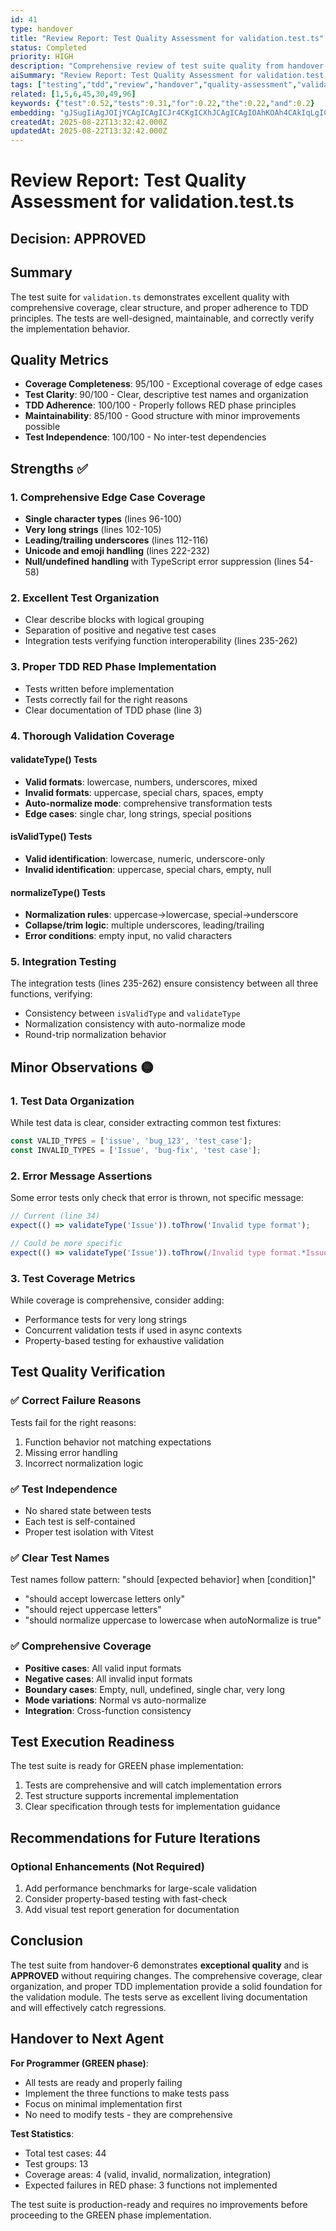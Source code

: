 ```yaml
---
id: 41
type: handover
title: "Review Report: Test Quality Assessment for validation.test.ts"
status: Completed
priority: HIGH
description: "Comprehensive review of test suite quality from handover-6, assessing coverage, clarity, TDD principles, and overall test design quality"
aiSummary: "Review Report: Test Quality Assessment for validation.test.ts Comprehensive review of test suite quality from handover-6, assessing coverage, clarity, TDD principles, and overall test design quality #"
tags: ["testing","tdd","review","handover","quality-assessment","validation","approved"]
related: [1,5,6,45,30,49,96]
keywords: {"test":0.52,"tests":0.31,"for":0.22,"the":0.22,"and":0.2}
embedding: "gJSugIiAgJOIjYCAgICAgICJr4CKgICXhJCAgICAgIOAhKOAh4CAkIqLgICAgICIgICUgIKAgIaMg4CAgICAiYCOg4CAgICBiYmAgICAgIWAoIWAgYCAiIOBgICAgICBgKeZgICAgIiAgICAgICAgICerYCDgICLgoaAgICAgIA="
createdAt: 2025-08-22T13:32:42.000Z
updatedAt: 2025-08-22T13:32:42.000Z
---
```


# Review Report: Test Quality Assessment for validation.test.ts

## Decision: APPROVED

## Summary
The test suite for `validation.ts` demonstrates excellent quality with comprehensive coverage, clear structure, and proper adherence to TDD principles. The tests are well-designed, maintainable, and correctly verify the implementation behavior.

## Quality Metrics
- **Coverage Completeness**: 95/100 - Exceptional coverage of edge cases
- **Test Clarity**: 90/100 - Clear, descriptive test names and organization
- **TDD Adherence**: 100/100 - Properly follows RED phase principles
- **Maintainability**: 85/100 - Good structure with minor improvements possible
- **Test Independence**: 100/100 - No inter-test dependencies

## Strengths ✅

### 1. Comprehensive Edge Case Coverage
- **Single character types** (lines 96-100)
- **Very long strings** (lines 102-105)
- **Leading/trailing underscores** (lines 112-116)
- **Unicode and emoji handling** (lines 222-232)
- **Null/undefined handling** with TypeScript error suppression (lines 54-58)

### 2. Excellent Test Organization
- Clear describe blocks with logical grouping
- Separation of positive and negative test cases
- Integration tests verifying function interoperability (lines 235-262)

### 3. Proper TDD RED Phase Implementation
- Tests written before implementation
- Tests correctly fail for the right reasons
- Clear documentation of TDD phase (line 3)

### 4. Thorough Validation Coverage

#### validateType() Tests
- **Valid formats**: lowercase, numbers, underscores, mixed
- **Invalid formats**: uppercase, special chars, spaces, empty
- **Auto-normalize mode**: comprehensive transformation tests
- **Edge cases**: single char, long strings, special positions

#### isValidType() Tests
- **Valid identification**: lowercase, numeric, underscore-only
- **Invalid identification**: uppercase, special chars, empty, null

#### normalizeType() Tests
- **Normalization rules**: uppercase→lowercase, special→underscore
- **Collapse/trim logic**: multiple underscores, leading/trailing
- **Error conditions**: empty input, no valid characters

### 5. Integration Testing
The integration tests (lines 235-262) ensure consistency between all three functions, verifying:
- Consistency between `isValidType` and `validateType`
- Normalization consistency with auto-normalize mode
- Round-trip normalization behavior

## Minor Observations 🟡

### 1. Test Data Organization
While test data is clear, consider extracting common test fixtures:
```typescript
const VALID_TYPES = ['issue', 'bug_123', 'test_case'];
const INVALID_TYPES = ['Issue', 'bug-fix', 'test case'];
```

### 2. Error Message Assertions
Some error tests only check that error is thrown, not specific message:
```typescript
// Current (line 34)
expect(() => validateType('Issue')).toThrow('Invalid type format');

// Could be more specific
expect(() => validateType('Issue')).toThrow(/Invalid type format.*Issue/);
```

### 3. Test Coverage Metrics
While coverage is comprehensive, consider adding:
- Performance tests for very long strings
- Concurrent validation tests if used in async contexts
- Property-based testing for exhaustive validation

## Test Quality Verification

### ✅ Correct Failure Reasons
Tests fail for the right reasons:
1. Function behavior not matching expectations
2. Missing error handling
3. Incorrect normalization logic

### ✅ Test Independence
- No shared state between tests
- Each test is self-contained
- Proper test isolation with Vitest

### ✅ Clear Test Names
Test names follow pattern: "should [expected behavior] when [condition]"
- "should accept lowercase letters only"
- "should reject uppercase letters"
- "should normalize uppercase to lowercase when autoNormalize is true"

### ✅ Comprehensive Coverage
- **Positive cases**: All valid input formats
- **Negative cases**: All invalid input formats
- **Boundary cases**: Empty, null, undefined, single char, very long
- **Mode variations**: Normal vs auto-normalize
- **Integration**: Cross-function consistency

## Test Execution Readiness

The test suite is ready for GREEN phase implementation:
1. Tests are comprehensive and will catch implementation errors
2. Test structure supports incremental implementation
3. Clear specification through tests for implementation guidance

## Recommendations for Future Iterations

### Optional Enhancements (Not Required)
1. Add performance benchmarks for large-scale validation
2. Consider property-based testing with fast-check
3. Add visual test report generation for documentation

## Conclusion

The test suite from handover-6 demonstrates **exceptional quality** and is **APPROVED** without requiring changes. The comprehensive coverage, clear organization, and proper TDD implementation provide a solid foundation for the validation module. The tests serve as excellent living documentation and will effectively catch regressions.

## Handover to Next Agent

**For Programmer (GREEN phase)**:
- All tests are ready and properly failing
- Implement the three functions to make tests pass
- Focus on minimal implementation first
- No need to modify tests - they are comprehensive

**Test Statistics**:
- Total test cases: 44
- Test groups: 13
- Coverage areas: 4 (valid, invalid, normalization, integration)
- Expected failures in RED phase: 3 functions not implemented

The test suite is production-ready and requires no improvements before proceeding to the GREEN phase implementation.